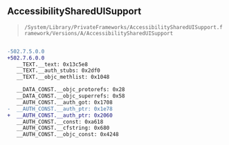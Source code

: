 ## AccessibilitySharedUISupport

> `/System/Library/PrivateFrameworks/AccessibilitySharedUISupport.framework/Versions/A/AccessibilitySharedUISupport`

```diff

-502.7.5.0.0
+502.7.6.0.0
   __TEXT.__text: 0x13c5e8
   __TEXT.__auth_stubs: 0x2df0
   __TEXT.__objc_methlist: 0x1048

   __DATA_CONST.__objc_protorefs: 0x28
   __DATA_CONST.__objc_superrefs: 0x58
   __AUTH_CONST.__auth_got: 0x1708
-  __AUTH_CONST.__auth_ptr: 0x1e78
+  __AUTH_CONST.__auth_ptr: 0x2060
   __AUTH_CONST.__const: 0xa618
   __AUTH_CONST.__cfstring: 0x680
   __AUTH_CONST.__objc_const: 0x4248

```

